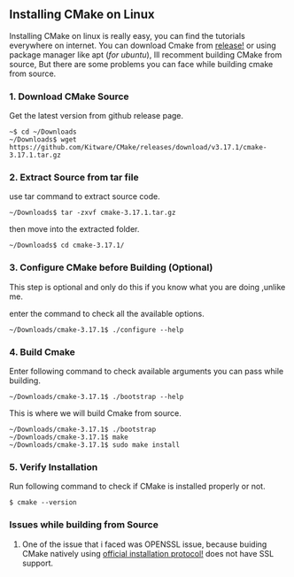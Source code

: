 ## Installing CMake on Linux

Installing CMake on linux is really easy, you can find the tutorials everywhere on internet.
You can download Cmake from [release!](https://github.com/Kitware/CMake/releases) or using package manager like apt (_for ubuntu_), Ill recomment building CMake from source, But there are some problems you can face while building cmake from source.

### 1. Download CMake Source
Get the latest  version from github release page.
```shell
~$ cd ~/Downloads
~/Downloads$ wget https://github.com/Kitware/CMake/releases/download/v3.17.1/cmake-3.17.1.tar.gz

```

### 2. Extract Source from tar file
use tar command to extract source code.

`~/Downloads$ tar -zxvf cmake-3.17.1.tar.gz`

then move into the extracted folder.

`~/Downloads$ cd cmake-3.17.1/`

### 3. Configure CMake before Building (Optional)
This step is optional and only do this if you know what you are doing ,unlike me.

enter the command to check all the available options.

`~/Downloads/cmake-3.17.1$ ./configure --help`

### 4. Build Cmake
Enter following command to check available arguments you can pass while building.

`~/Downloads/cmake-3.17.1$ ./bootstrap --help`

This is where we will build Cmake from source.

```shell
~/Downloads/cmake-3.17.1$ ./bootstrap
~/Downloads/cmake-3.17.1$ make
~/Downloads/cmake-3.17.1$ sudo make install
```

### 5. Verify Installation
Run following command to check if CMake is installed properly or not.

`$ cmake --version`

### Issues while building from Source
1. One of the issue that i faced was OPENSSL issue, because buiding CMake natively using [official installation protocol!]() does not have SSL support.
